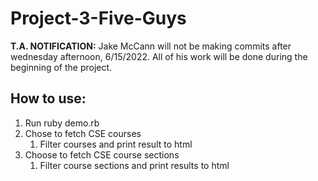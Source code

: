 # Project-3-Five-Guys
**T.A. NOTIFICATION:** Jake McCann will not be making commits after wednesday afternoon, 6/15/2022. All of his work will be done during the beginning of the project.

## How to use:
1. Run ruby demo.rb
2. Chose to fetch CSE courses
   1. Filter courses and print result to html
3. Choose to fetch CSE course sections
   1. Filter course sections and print results to html